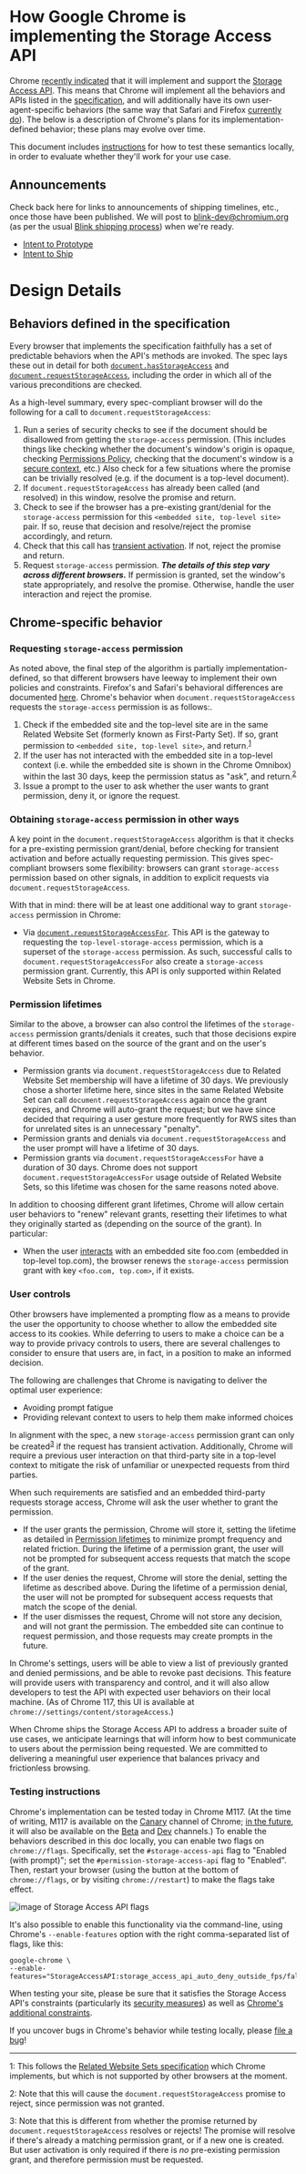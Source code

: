 # How Google Chrome is implementing the Storage Access API

Chrome [recently indicated](https://github.com/privacycg/storage-access/pull/165) that it will implement and support the [Storage Access API](https://github.com/privacycg/storage-access). This means that Chrome will implement all the behaviors and APIs listed in the [specification](https://privacycg.github.io/storage-access/), and will additionally have its own user-agent-specific behaviors (the same way that Safari and Firefox [currently do](https://developer.mozilla.org/en-US/docs/Web/API/Storage_Access_API#safari_implementation_differences)). The below is a description of Chrome's plans for its implementation-defined behavior; these plans may evolve over time.

This document includes [instructions](#testing-instructions) for how to test these semantics locally, in order to evaluate whether they'll work for your use case.

## Announcements

Check back here for links to announcements of shipping timelines, etc., once those have been published. We will post to [blink-dev@chromium.org](https://groups.google.com/u/1/a/chromium.org/g/blink-dev) (as per the usual [Blink shipping process](https://blog.chromium.org/2019/11/intent-to-explain-demystifying-blink.html)) when we're ready.

* [Intent to Prototype](https://groups.google.com/u/1/a/chromium.org/g/blink-dev/c/zt-nqGpURNY)
* [Intent to Ship](https://groups.google.com/u/1/a/chromium.org/g/blink-dev/c/JHf7CWXDZUc)

# Design Details
## Behaviors defined in the specification

Every browser that implements the specification faithfully has a set of predictable behaviors when the API's methods are invoked. The spec lays these out in detail for both [`document.hasStorageAccess`](https://privacycg.github.io/storage-access/#dom-document-hasstorageaccess) and [`document.requestStorageAccess`](https://privacycg.github.io/storage-access/#dom-document-requeststorageaccess), including the order in which all of the various preconditions are checked.

As a high-level summary, every spec-compliant browser will do the following for a call to `document.requestStorageAccess`:
1. Run a series of security checks to see if the document should be disallowed from getting the `storage-access` permission. (This includes things like checking whether the document's window's origin is opaque, checking [Permissions Policy](https://developer.mozilla.org/en-US/docs/Web/HTTP/Permissions_Policy), checking that the document's window is a [secure context](https://html.spec.whatwg.org/multipage/webappapis.html#secure-context), etc.) Also check for a few situations where the promise can be trivially resolved (e.g. if the document is a top-level document).
1. If `document.requestStorageAccess` has already been called (and resolved) in this window, resolve the promise and return.
1. Check to see if the browser has a pre-existing grant/denial for the `storage-access` permission for this `<embedded site, top-level site>` pair. If so, reuse that decision and resolve/reject the promise accordingly, and return.
1. Check that this call has [transient activation](https://developer.mozilla.org/en-US/docs/Glossary/Transient_activation).  If not, reject the promise and return.
1. Request `storage-access` permission. **_The details of this step vary across different browsers._** If permission is granted, set the window's state appropriately, and resolve the promise. Otherwise, handle the user interaction and reject the promise.

## Chrome-specific behavior

### Requesting `storage-access` permission

As noted above, the final step of the algorithm is partially implementation-defined, so that different browsers have leeway to implement their own policies and constraints. Firefox's and Safari's behavioral differences are documented [here](https://developer.mozilla.org/en-US/docs/Web/API/Storage_Access_API#safari_implementation_differences). Chrome's behavior when `document.requestStorageAccess` requests the `storage-access` permission is as follows:.

1. Check if the embedded site and the top-level site are in the same Related Website Set (formerly known as First-Party Set). If so, grant permission to `<embedded site, top-level site>`, and return.<sup>[1](#footnote1)</sup>
1. If the user has not interacted with the embedded site in a top-level context (i.e. while the embedded site is shown in the Chrome Omnibox) within the last 30 days, keep the permission status as "ask", and return.<sup>[2](#footnote2)</sup>
1. Issue a prompt to the user to ask whether the user wants to grant permission, deny it, or ignore the request.

### Obtaining `storage-access` permission in other ways

A key point in the `document.requestStorageAccess` algorithm is that it checks for a pre-existing permission grant/denial, before checking for transient activation and before actually requesting permission. This gives spec-compliant browsers some flexibility: browsers can grant `storage-access` permission based on other signals, in addition to explicit requests via `document.requestStorageAccess`.

With that in mind: there will be at least one additional way to grant `storage-access` permission in Chrome:

* Via [`document.requestStorageAccessFor`](https://github.com/privacycg/requestStorageAccessFor). This API is the gateway to requesting the `top-level-storage-access` permission, which is a superset of the `storage-access` permission. As such, successful calls to `document.requestStorageAccessFor` also create a `storage-access` permission grant. Currently, this API is only supported within Related Website Sets in Chrome.

### Permission lifetimes

Similar to the above, a browser can also control the lifetimes of the `storage-access` permission grants/denials it creates, such that those decisions expire at different times based on the source of the grant and on the user's behavior.

* Permission grants via `document.requestStorageAccess` due to Related Website Set membership will have a lifetime of 30 days. We previously chose a shorter lifetime here, since sites in the same Related Website Set can call `document.requestStorageAccess` again once the grant expires, and Chrome will auto-grant the request; but we have since decided that requiring a user gesture more frequently for RWS sites than for unrelated sites is an unnecessary "penalty".
* Permission grants and denials via `document.requestStorageAccess` and the user prompt will have a lifetime of 30 days.
* Permission grants via `document.requestStorageAccessFor` have a duration of 30 days. Chrome does not support `document.requestStorageAccessFor` usage outside of Related Website Sets, so this lifetime was chosen for the same reasons noted above.

In addition to choosing different grant lifetimes, Chrome will allow certain user behaviors to "renew" relevant grants, resetting their lifetimes to what they originally started as (depending on the source of the grant). In particular:

* When the user [interacts](https://html.spec.whatwg.org/multipage/interaction.html#user-activation-data-model) with an embedded site foo.com (embedded in top-level top.com), the browser renews the `storage-access` permission grant with key `<foo.com, top.com>`, if it exists.

### User controls

Other browsers have implemented a prompting flow as a means to provide the user the opportunity to choose whether to allow the embedded site access to its cookies. While deferring to users to make a choice can be a way to provide privacy controls to users, there are several challenges to consider to ensure that users are, in fact, in a position to make an informed decision.

The following are challenges that Chrome is navigating to deliver the optimal user experience: 
* Avoiding prompt fatigue
* Providing relevant context to users to help them make informed choices

In alignment with the spec, a new `storage-access` permission grant can only be created<sup>[3](#footnote3)</sup> if the request has transient activation. Additionally, Chrome will require a previous user interaction on that third-party site in a top-level context to mitigate the risk of unfamiliar or unexpected requests from third parties.

When such requirements are satisfied and an embedded third-party requests storage access, Chrome will ask the user whether to grant the permission. 
* If the user grants the permission, Chrome will store it, setting the lifetime as detailed in [Permission lifetimes](#permission-lifetimes) to minimize prompt frequency and related friction. During the lifetime of a permission grant, the user will not be prompted for subsequent access requests that match the scope of the grant.
* If the user denies the request, Chrome will store the denial, setting the lifetime as described above. During the lifetime of a permission denial, the user will not be prompted for subsequent access requests that match the scope of the denial.
* If the user dismisses the request, Chrome will not store any decision, and will not grant the permission. The embedded site can continue to request permission, and those requests may create prompts in the future.

In Chrome's settings, users will be able to view a list of previously granted and denied permissions, and be able to revoke past decisions. This feature will provide users with transparency and control, and it will also allow developers to test the API with expected user behaviors on their local machine. (As of Chrome 117, this UI is available at `chrome://settings/content/storageAccess`.)

When Chrome ships the Storage Access API to address a broader suite of use cases, we anticipate learnings that will inform how to best communicate to users about the permission being requested. We are committed to delivering a meaningful user experience that balances privacy and frictionless browsing.

### Testing instructions

Chrome's implementation can be tested today in Chrome M117. (At the time of writing, M117 is available on the [Canary](https://www.google.com/chrome/canary/) channel of Chrome; [in the future](https://chromiumdash.appspot.com/schedule), it will also be available on the [Beta](https://www.google.com/chrome/beta/) and [Dev](https://www.google.com/chrome/dev/) channels.) To enable the behaviors described in this doc locally, you can enable two flags on `chrome://flags`. Specifically, set the `#storage-access-api` flag to "Enabled (with prompt)"; set the `#permission-storage-access-api` flag to "Enabled". Then, restart your browser (using the button at the bottom of `chrome://flags`, or by visiting `chrome://restart`) to make the flags take effect.

![image of Storage Access API flags](./images/flags.png)

It's also possible to enable this functionality via the command-line, using Chrome's `--enable-features` option with the right comma-separated list of flags, like this:

```
google-chrome \
--enable-features="StorageAccessAPI:storage_access_api_auto_deny_outside_fps/false,PermissionStorageAccessAPI"
```

When testing your site, please be sure that it satisfies the Storage Access API's constraints (particularly its [security measures](https://developer.mozilla.org/en-US/docs/Web/API/Storage_Access_API#security_measures)) as well as [Chrome's additional constraints](#requesting-storage-access-permission).

If you uncover bugs in Chrome's behavior while testing locally, please [file a bug](https://bugs.chromium.org/p/chromium/issues/entry?components=Blink%3EStorageAccessAPI)!

----

<a name="footnote1">1</a>: This follows the [Related Website Sets specification](https://wicg.github.io/first-party-sets/#storage-access-integration) which Chrome implements, but which is not supported by other browsers at the moment.

<a name="footnote2">2</a>: Note that this will cause the `document.requestStorageAccess` promise to reject, since permission was not granted.

<a name="footnote3">3</a>: Note that this is different from whether the promise returned by `document.requestStorageAccess` resolves or rejects! The promise will resolve if there's already a matching permission grant, or if a new one is created. But user activation is only required if there is _no_ pre-existing permission grant, and therefore permission must be requested.
